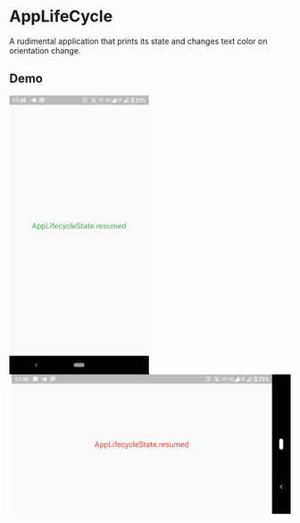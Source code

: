 # AppLifeCycle

A rudimental application that prints its state and changes text color on orientation change.

## Demo

<img align="left" width="250" src="https://github.com/Aman9026/AppLifeCycle/blob/master/DemoAssets/demoimage3.jpeg">
<img align="right" width="500" src="https://github.com/Aman9026/AppLifeCycle/blob/master/DemoAssets/demoimage4.jpeg">




